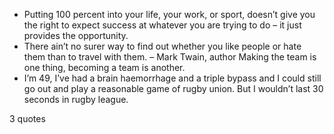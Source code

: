  - Putting 100 percent into your life, your work, or sport, doesn’t give you the right to expect success at whatever you are trying to do – it just provides the opportunity.
 - There ain’t no surer way to find out whether you like people or hate them than to travel with them. – Mark Twain, author Making the team is one thing, becoming a team is another.
 - I’m 49, I’ve had a brain haemorrhage and a triple bypass and I could still go out and play a reasonable game of rugby union. But I wouldn’t last 30 seconds in rugby league.

3 quotes